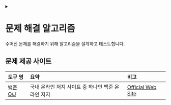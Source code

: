 <link rel="stylesheet" type="text/css" href="/css/header.css">
<link rel="stylesheet" type="text/css" href="/css/bootstrap/5.3.0-alpha1/bootstrap.css">
<div class="sticky-top bg-white pt-1 pb-2" id="header-div-max"></div>
<details id="display-none"><summary></summary>
  <script src="/js/header.js" defer="defer"></script>
  <script src="/js/table/numbering.js" defer="defer"></script>
  <script src="/js/bootstrap/5.3.0-alpha1/bootstrap.bundle.js" defer="defer"></script>
</details>

# 문제 해결 알고리즘

주어진 문제를 해결하기 위해 알고리즘을 설계하고 테스트합니다.

## 문제 제공 사이트

| 도구 명 | 요약 | 비고 |
| :--- | :--- | :--- |
| [백준 O/J](./acmicpc/ "https://max-jayee.github.io/problem_solutions/acmicpc") | 국내 온라인 저지 사이트 중 하나인 백준 온라인 저지 | [Official Web Site](https://www.acmicpc.net/ "https://www.acmicpc.net/") |

<!-- TODO: topcoder -->
<!-- TODO: codeforces -->